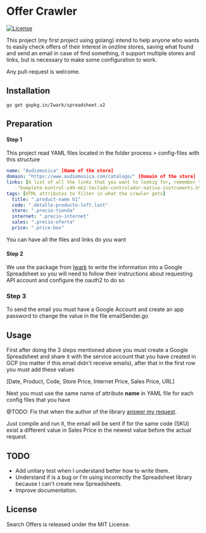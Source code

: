 Offer Crawler
===
[![License](https://img.shields.io/badge/license-MIT-blue.svg)](LICENSE)

This project (my first project using golang) intend to help anyone who wants to easily check offers of their interest in onzline stores, saving what found and send an email in case of find something, it support multiple stores and links, but is necessary to make some configuration to work.

Any pull-request is welcome.

## Installation

```
go get gopkg.in/Iwark/spreadsheet.v2
```

## Preparation

#### Step 1

This project read YAML files located in the folder process > config-files with this structure

```yaml
name: "Audiomusica" [Name of the store]
domain: "https://www.audiomusica.com/catalogo/" [Domain of the store]
links: [A list of all the links that you want to lookig for, remember to remove the domain]
   -"komplete-kontrol-s49-mk2-teclado-controlador-native-instruments.html"
tags: [HTML attributes to filter in what the crawler gets]
  title: ".product-name h1"
  code: ".detalle-producto-left.last"
  store: ".precio-tienda"
  internet: ".precio-internet"
  sales: ".precio-oferta"
  price: ".price-box"
```

You can have all the files and links do you want

#### Step 2

We use the package from [Iwark](https://github.com/Iwark/spreadsheet) to write the information into a Google Spreadsheet so you will need to follow their instructions about requesting API account and configure the oauth2 to do so 

### Step 3

To send the email you must have a Google Account and create an app password to change the value in the file emailSender.go 

## Usage

First after doing the 3 steps mentioned above you must create a Google Spreadsheet and share it with the service account that you have created in GCP (no matter if this email didn't receive emails), after that in the first row you must add these values

[Date, Product, Code, Store Price, Internet Price, Sales Price, URL]

Next you must use the same name of attribute **name** in YAML file for each config files that you have

@TODO: Fix that when the author of the library [answer my request](https://github.com/Iwark/spreadsheet/issues/30).

Just compile and run it, the email will be sent if for the same code (SKU) exist a different value in Sales Price in the newest value before the actual request.

## TODO
- Add unitary test when I understand better how to write them.
- Understand if is a bug or I'm using incorrectly the Spreadsheet library because I can't create new Spreadsheets.
- Improve documentation.

## License

Search Offers is released under the MIT License.

